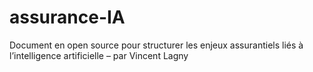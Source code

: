 # assurance-IA
Document en open source pour structurer les enjeux assurantiels liés à l’intelligence artificielle – par Vincent Lagny
